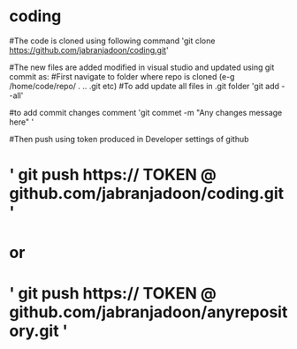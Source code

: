 # coding

#The code is cloned using following command
'git clone https://github.com/jabranjadoon/coding.git'

#The new files are added modified in visual studio and updated using git commit as: 
#First navigate to folder where repo is cloned (e-g /home/code/repo/ . .. .git etc)
#To add update all files in .git folder 
'git add --all'      

#to add commit changes comment
'git commet -m "Any changes message here" '

#Then push using token produced in Developer settings of github 
#     ' git push https://   TOKEN  @ github.com/jabranjadoon/coding.git ' 
#                                  or
#     ' git push https://   TOKEN  @ github.com/jabranjadoon/anyrepository.git ' 



